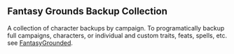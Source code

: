 ## Fantasy Grounds Backup Collection

A collection of character backups by campaign. To programatically backup full campaigns,  characters, or individual and custom traits, feats, spells, etc. see [FantasyGrounded](https://github.com/zacharyhooker/fantasygrounded).